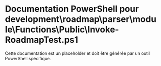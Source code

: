 # Documentation PowerShell pour development\roadmap\parser\module\Functions\Public\Invoke-RoadmapTest.ps1

Cette documentation est un placeholder et doit être générée par un outil PowerShell spécifique.
